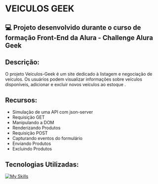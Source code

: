# VEICULOS GEEK

## 💻 Projeto desenvolvido durante o curso de formação Front-End da Alura - Challenge Alura Geek

## Descrição:

  O projeto Veículos-Geek é um site dedicado à listagem e negociação de veículos. Os usuários podem visualizar informações sobre veículos disponíveis, adicionar e excluir novos veículos ao estoque .

## Recursos:

- Simulação de uma API com json-server
- Requisição GET
- Manipulando a DOM
- Renderizando Produtos
- Requisição POST
- Capturando eventos do formulário
- Enviando Produtos
- Excluindo Produtos

## Tecnologias Utilizadas:

[![My Skills](https://skillicons.dev/icons?i=js,html,css)](https://skillicons.dev)
